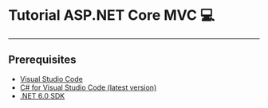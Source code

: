 # Tutorial ASP.NET Core MVC :computer:
------------
## Prerequisites
- [Visual Studio Code](https://code.visualstudio.com/download "Visual Studio Code")
- [C# for Visual Studio Code (latest version)](https://marketplace.visualstudio.com/items?itemName=ms-dotnettools.csharp "C# for Visual Studio Code (latest version)")
- [.NET 6.0 SDK](https://dotnet.microsoft.com/en-us/download/dotnet/6.0 ".NET 6.0 SDK")
